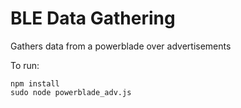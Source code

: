 # BLE Data Gathering
Gathers data from a powerblade over advertisements

To run:
```
npm install
sudo node powerblade_adv.js
```

